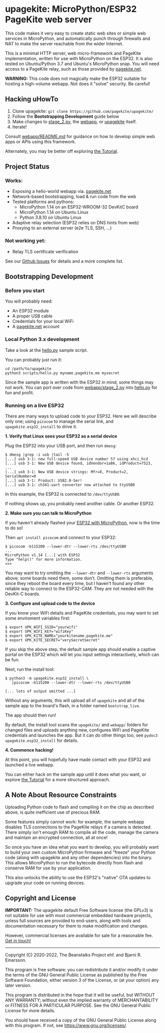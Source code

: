 # upagekite: MicroPython/ESP32 PageKite web server

This code makes it very easy to create static web sites or simple web
services in MicroPython, and automatically punch through firewalls and
NAT to make the server reachable from the wider Internet.

This is a minimal HTTP server, web micro-framework and PageKite
implementation, written for use with MicroPython on the ESP32. It is also
tested on Ubuntu/Python 3.7 and Ubuntu's MicroPython snap. You will need
access to a PageKite relay, such as those provided by
[pagekite.net](https://pagekite.net/).


**WARNING:** This code does not magically make the ESP32 suitable for
hosting a high-volume webapp. Not does it "solve" security. Be careful!


## Hacking uHowTo

1. Clone upagekite: `git clone https://github.com/pagekite/upagekite/`
2. Follow the **Bootstrapping Development** guide below
3. Make changes to [stage_2.py](webapp/stage_2.py),
   the [webapp](webapp/webroot/),
   or [upagekite](upagekite/) itself.
4. Iterate!

Consult [webapp/README.md](webapp/README.md) for guidance on how to
develop simple web apps or APIs using this framework.

Alternately, you may be better off exploring
[the Tutorial](https://github.com/pagekite/upagekite-tutorial/`).


## Project Status

### Works:

* Exposing a hello-world webapp via. [pagekite.net](https://pagekite.net/)
* Network-based bootstrapping, load & run code from the web
* Tested platforms and pythons:
   * MicroPython 1.14 on an ESP32-WROOM-32 DevKitC board
   * MicroPython 1.14 on Ubuntu Linux
   * Python 3.8.10 on Ubuntu Linux
* Adaptive relay selection (ESP32 relies on DNS hints from web)
* Proxying to an external server (e2e TLS, SSH, ...)

### Not working yet:

* Relay TLS certificate verification

See our [Github Issues](https://github.com/pagekite/upagekite/issues/) for
details and a more complete list.


## Bootstrapping Development

### Before you start

You will probably need:

   * An ESP32 module
   * A proper USB cable
   * Credentials for your local WiFi
   * A [pagekite.net](https://pagekite.net/) account


### Local Python 3.x development

Take a look at the [hello.py](scripts/hello.py) sample script.

You can probably just run it:

    cd /path/to/upagekite
    python3 scripts/hello.py myname.pagekite.me mysecret

Since the sample app is written with the ESP32 in mind, some things may
not work. You can port over code from [webapp/stage_2.py](stage_2.py) into
[hello.py](scripts/hello.py) for fun and profit.


### Running on a live ESP32

There are many ways to upload code to your ESP32. Here we will describe
only one; using `picocom` to manage the serial link, and
`upagekite.esp32_install` to drive it.


**1. Verify that Linux sees your ESP32 as a serial device**

Plug the ESP32 into your USB port, and then run `dmesg`:

    $ dmesg |grep -i usb |tail -5
    [...] usb 3-1: new full-speed USB device number 57 using xhci_hcd
    [...] usb 3-1: New USB device found, idVendor=1a86, idProduct=7523, ...
    [...] usb 3-1: New USB device strings: Mfr=0, Product=2, SerialNumber=0
    [...] usb 3-1: Product: USB2.0-Ser!
    [...] usb 3-1: ch341-uart converter now attached to ttyUSB0

In this example, the ESP32 is connected to `/dev/ttyUSB0`.

If nothing shows up, you probably need another cable. Or another ESP32.


**2. Make sure you can talk to MicroPython**

If you haven't already flashed your
[ESP32 with MicroPython](https://docs.micropython.org/en/latest/esp32/tutorial/intro.html),
now is the time to do so!

Then `apt install picocom` and connect to your ESP32:

    $ picocom -b115200 --lower-dtr --lower-rts /dev/ttyUSB0
    ...
    MicroPython v1.14 [...] with ESP32
    Type "help()" for more information.
    >>>

You may want to try omitting the `--lower-dtr` and `--lower-rts`
arguments above; some boards need them, some don't. Omitting them is
preferable, since they reboot the board every time, but I haven't found
any other reliable way to connect to the ESP32-CAM. They are not needed
with the DevKit-C boards.
    

**3. Configure and upload code to the device**

If you know your WiFi details and PageKite credentials, you may want to
set some enviroment variables first:

    $ export UPK_WIFI_SSID="yourwifi"
    $ export UPK_WIFI_KEY="wifiKey"
    $ export UPK_KITE_NAME="yourkitename.pagekite.me"
    $ export UPK_KITE_SECRET="verySecretSecret"

If you skip the above step, the default sample app should enable a captive
portal on the ESP32 which will let you input settings interactively, which
can be fun.

Next, run the install tool:

    $ python3 -m upagekite.esp32_install \
       |picocom -b115200 --lower-dtr --lower-rts /dev/ttyUSB0

    [... lots of output omitted ...]

Without any arguments, this will upload all of `upagekite` and all of
the sample app to the board's flash, in a folder named `bootstrap_live`.

The app should then run!

By default, the install tool scans the `upagekite/` and `webapp/`
folders for changed files and uploads anything new, configures WiFi and
PageKite credentials and launches the app. But it can do other things
too, see `pydoc3 upagekite.esp32_install` for details. 


**4. Commence hacking!**

At this point, you will hopefully have made contact with your ESP32 and
launched a live webapp.

You can either hack on the sample app until it does what you want, or
explore [the Tutorial](https://github.com/pagekite/upagekite-tutorial/`)
for a more structured approach.


## A Note About Resource Constraints

Uploading Python code to flash and compiling it on the chip as described
above, is quite inefficient use of precious RAM.

Some features simply cannot work: for example, the sample webapp
disables TLS connections to the PageKite relays if a camera is detected.
There simply isn't enough RAM to compile all the code, manage the camera
and maintain an encrypted connection, all at once!

So once you have an idea what you want to develop, you will probably
want to build your own custom MicroPython firmware and "freeze" your
Python code (along with upagekite and any other dependencies) into the
binary. This allows MicroPython to run the bytecode directly from flash
and conserve RAM for use by your application.

This also unlocks the ability to use the ESP32's "native" OTA updates to
upgrade your code on running devices.


## Copyright and License

**IMPORTANT:**  The upagekite default Free Software license (the GPLv3)
is not suitable for use with most commercial embedded hardware projects,
unless full sources are provided to end-users, along with tools and
documentation necessary for them to make modification and changes.

However, commercial licenses are available for sale for a reasonable
fee. [Get in touch!](https://pagekite.net/support/chat/)

---

Copyright (C) 2020-2022, The Beanstalks Project ehf. and Bjarni R. Einarsson.

This program is free software: you can redistribute it and/or modify it
under the terms of the GNU General Public License as published by the
Free Software Foundation, either version 3 of the License, or (at your
option) any later version.

This program is distributed in the hope that it will be useful, but
WITHOUT ANY WARRANTY; without even the implied warranty of
MERCHANTABILITY or FITNESS FOR A PARTICULAR PURPOSE. See the GNU General
Public License for more details.

You should have received a copy of the GNU General Public License along
with this program. If not, see <https://www.gnu.org/licenses/>.

